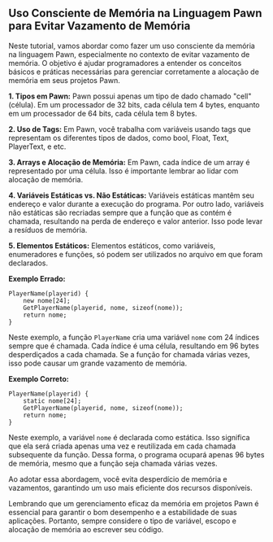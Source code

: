 ## Uso Consciente de Memória na Linguagem Pawn para Evitar Vazamento de Memória

Neste tutorial, vamos abordar como fazer um uso consciente da memória na linguagem Pawn, especialmente no contexto de evitar vazamento de memória. O objetivo é ajudar programadores a entender os conceitos básicos e práticas necessárias para gerenciar corretamente a alocação de memória em seus projetos Pawn.

**1. Tipos em Pawn:**
Pawn possui apenas um tipo de dado chamado "cell" (célula). Em um processador de 32 bits, cada célula tem 4 bytes, enquanto em um processador de 64 bits, cada célula tem 8 bytes.

**2. Uso de Tags:**
Em Pawn, você trabalha com variáveis usando tags que representam os diferentes tipos de dados, como bool, Float, Text, PlayerText, e etc.

**3. Arrays e Alocação de Memória:**
Em Pawn, cada índice de um array é representado por uma célula. Isso é importante lembrar ao lidar com alocação de memória.

**4. Variáveis Estáticas vs. Não Estáticas:**
Variáveis estáticas mantêm seu endereço e valor durante a execução do programa. Por outro lado, variáveis não estáticas são recriadas sempre que a função que as contém é chamada, resultando na perda de endereço e valor anterior. Isso pode levar a resíduos de memória.

**5. Elementos Estáticos:**
Elementos estáticos, como variáveis, enumeradores e funções, só podem ser utilizados no arquivo em que foram declarados.

**Exemplo Errado:**
```pawn
PlayerName(playerid) {
    new nome[24];
    GetPlayerName(playerid, nome, sizeof(nome));
    return nome;
}
```
Neste exemplo, a função `PlayerName` cria uma variável `nome` com 24 índices sempre que é chamada. Cada índice é uma célula, resultando em 96 bytes desperdiçados a cada chamada. Se a função for chamada várias vezes, isso pode causar um grande vazamento de memória.

**Exemplo Correto:**
```pawn
PlayerName(playerid) {
    static nome[24];
    GetPlayerName(playerid, nome, sizeof(nome));
    return nome;
}
```
Neste exemplo, a variável `nome` é declarada como estática. Isso significa que ela será criada apenas uma vez e reutilizada em cada chamada subsequente da função. Dessa forma, o programa ocupará apenas 96 bytes de memória, mesmo que a função seja chamada várias vezes.

Ao adotar essa abordagem, você evita desperdício de memória e vazamentos, garantindo um uso mais eficiente dos recursos disponíveis.

Lembrando que um gerenciamento eficaz da memória em projetos Pawn é essencial para garantir o bom desempenho e a estabilidade de suas aplicações. Portanto, sempre considere o tipo de variável, escopo e alocação de memória ao escrever seu código.